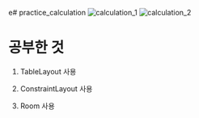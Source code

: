 e# practice_calculation
![calculation_1](https://github.com/wonhyeung/practice_calculation/assets/78207730/363f23b4-9029-4697-8caa-8ff356bb78c5)
![calculation_2](https://github.com/wonhyeung/practice_calculation/assets/78207730/88d35f77-05ce-429b-a809-7739177e5d45)

# 공부한 것

1. TableLayout 사용

2. ConstraintLayout 사용

3. Room 사용 

